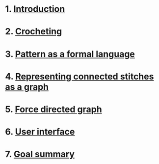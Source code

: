 <!-- title page -->
<!-- table of contents -->

# 1. [Introduction](./1_Introduction.md)
<!-- need initial review
more extensive objectives
overview to be filled at the very end
 -->

# 2. [Crocheting](./2_Crocheting.md)
<!-- stub -->

# 3. [Pattern as a formal language](./3_Pattern%20as%20a%20formal%20language.md)
<!-- initial review: ok
code refactors pending
BNF notation for the grammar
 -->

# 4. [Representing connected stitches as a graph](./4_Representing%20connected%20stitches%20as%20a%20graph.md)
<!-- stub -->

# 5. [Force directed graph](./5_Making%20the%20graph%20spatial.md)
<!-- stub -->

# 6. [User interface](./6_User%20interface.md)
<!-- stub -->

# 7. [Goal summary](./7_Goal%20summary.md)
<!-- stub -->


[1]: https://github.com/Oloqq/crocheteer
[2]: https://arxiv.org/pdf/1912.11932
[3]: https://www.montana.edu/extension/blaine/4-h/4h_documents/CrochetMadeEasy.pdf
[4]: https://crochettoplay.com/how-to-fasten-off-in-amigurumi/
[5]: https://cloudcompare.org/doc/wiki/index.php?title=Normals%5CCompute
